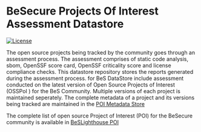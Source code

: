 # BeSecure Projects Of Interest Assessment Datastore
[![License](https://img.shields.io/badge/license-Apache%202-4EB1BA.svg)](https://www.apache.org/licenses/LICENSE-2.0.html)

The open source projects being tracked by the community goes through an assessment process. The assessment comprises of static code analysis, sbom, OpenSSF score card, OpenSSF criticality score and license compliance checks. This datastore repository stores the reports generated during the assessment process. for BeS DataStore include assessment conducted on the latest version of Open Source Projects of Interest (OSSPoI ) for the BeS Community. Multiple versions of each project is maintained seperately. The complete metadata of a project and its versions being tracked are maintained in the [POI Metadata Store](https://github.com/Be-Secure/besecure-osspoi-datastore)

The complete list of open source Project of Interest (POI) for the BeSecure community is available in [BeSLighthouse POI](https://be-secure.github.io/BeSLighthouse/projectOfInterest/)
